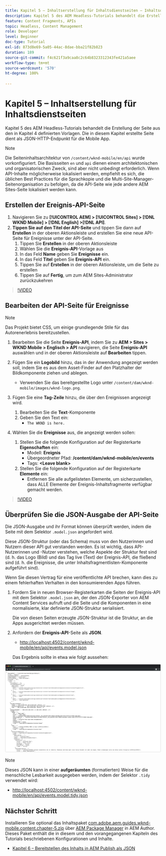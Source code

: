 ```yaml
---
title: Kapitel 5 – Inhaltserstellung für Inhaltsdienstseiten – Inhaltsdienste
description: Kapitel 5 des AEM Headless-Tutorials behandelt die Erstellung der Seiten aus den in Kapitel 4 definierten Vorlagen. Diese Seiten fungieren als JSON-HTTP-Endpunkte.
feature: Content Fragments, APIs
topic: Headless, Content Management
role: Developer
level: Beginner
doc-type: Tutorial
exl-id: 873d8e69-5a05-44ac-8dae-bba21f82b823
duration: 189
source-git-commit: f4c621f3a9caa8c2c64b8323312343fe421a5aee
workflow-type: tm+mt
source-wordcount: '570'
ht-degree: 100%

---
```


# Kapitel 5 – Inhaltserstellung für Inhaltsdienstseiten

Kapitel 5 des AEM Headless-Tutorials behandelt die Erstellung der Seite aus den in Kapitel 4 definierten Vorlagen. Die in diesem Kapitel erstellte Seite dient als JSON-HTTP-Endpunkt für die Mobile App.

>[!NOTE]
>
> Die Seiteninhaltsarchitektur von `/content/wknd-mobile/en/api` wurde vorkonfiguriert. Die Basisseiten `en` und `api` dienen einem architektonischen und organisatorischen Zweck, sind aber nicht unbedingt erforderlich. Wenn API-Inhalte möglicherweise lokalisiert werden, empfiehlt es sich, die üblichen Best Practices für die Sprachkopie und die Multi-Site-Manager-Seitenorganisation zu befolgen, da die API-Seite wie jede andere AEM Sites-Seite lokalisiert werden kann.

## Erstellen der Ereignis-API-Seite

1. Navigieren Sie zu **[!UICONTROL AEM] > [!UICONTROL Sites] > [!DNL WKND Mobile] > [!DNL English] >[!DNL API]**.
1. **Tippen Sie auf den Titel der API-Seite** und tippen Sie dann auf **Erstellen** in der oberen Aktionsleiste und erstellen Sie eine neue API-Seite für Ereignisse unter der API-Seite.
   1. Tippen Sie **Erstellen** in der oberen Aktionsleiste
   1. Wählen Sie die **Ereignis-API**-Vorlage aus
   1. In das Feld **Name** geben Sie **Ereignisse** ein.
   1. In das Feld **Titel** geben Sie **Ereignis-API** ein.
   1. Tippen Sie auf **Erstellen** in der oberen Aktionsleiste, um die Seite zu erstellen
   1. Tippen Sie auf **Fertig**, um zum AEM Sites-Administrator zurückzukehren

>[!VIDEO](https://video.tv.adobe.com/v/28340?quality=12&learn=on)

## Bearbeiten der API-Seite für Ereignisse

>[!NOTE]
>
> Das Projekt bietet CSS, um einige grundlegende Stile für das Autorenerlebnis bereitzustellen.

1. Bearbeiten Sie die Seite **Ereignis-API**, indem Sie zu **AEM > Sites > WKND Mobile > Englisch > API** navigieren, die Seite **Ereignis-API** auswählen und in der oberen Aktionsleiste auf **Bearbeiten** tippen.
1. Fügen Sie ein **Logobild** hinzu, das in der Anwendung angezeigt werden soll, indem Sie es aus dem Asset-Finder auf den Platzhalter der Bildkomponente ziehen und ablegen.
   * Verwenden Sie das bereitgestellte Logo unter `/content/dam/wknd-mobile/images/wknd-logo.png`.

1. Fügen Sie eine **Tag-Zeile** hinzu, die über den Ereignissen angezeigt wird.
   1. Bearbeiten Sie die **Text**-Komponente
   1. Geben Sie den Text ein:
      * `The WKND is here.`

1. Wählen Sie die **Ereignisse** aus, die angezeigt werden sollen:
   1. Stellen Sie die folgende Konfiguration auf der Registerkarte **Eigenschaften** ein:
      * Modell: **Ereignis**
      * Übergeordneter Pfad: **/content/dam/wknd-mobile/en/events**
      * Tags: **&lt;Leave blank>**
   1. Stellen Sie die folgende Konfiguration auf der Registerkarte **Elemente** ein:
      * Entfernen Sie alle aufgelisteten Elemente, um sicherzustellen, dass ALLE Elemente der Ereignis-Inhaltsfragmente verfügbar gemacht werden.

>[!VIDEO](https://video.tv.adobe.com/v/28339?quality=12&learn=on)

## Überprüfen Sie die JSON-Ausgabe der API-Seite

Die JSON-Ausgabe und ihr Format können überprüft werden, indem die Seite mit dem Selektor `.model.json` angefordert wird.

Diese JSON-Struktur (oder das Schema) muss von den Nutzerinnen und Nutzern dieser API gut verstanden werden. Es ist wichtig, dass API-Nutzerinnen und -Nutzer verstehen, welche Aspekte der Struktur fest sind (d. h. das Logo (Bild) und das Tag live (Text) der Ereignis-API, die fließend sind (d. h. die Ereignisse, die unter Inhaltsfragmentlisten-Komponente aufgeführt sind).

Wenn Sie diesen Vertrag für eine veröffentlichte API brechen, kann dies zu einem fehlerhaften Verhalten in den konsumierenden Apps führen.

1. Fordern Sie in neuen Browser-Registerkarten die Seiten der Ereignis-API mit dem Selektor `.model.json` an, der den JSON-Exporter von AEM Content Services aufruft und die Seite und die Komponenten in eine normalisierte, klar definierte JSON-Struktur serialisiert.

   Die von diesen Seiten erzeugte JSON-Struktur ist die Struktur, an die Apps ausgerichtet werden müssen.

1. Anfordern der **Ereignis-API**-Seite als **JSON**.

   * [http://localhost:4502/content/wknd-mobile/en/api/events.model.json](http://localhost:4502/content/wknd-mobile/en/api/events.model.tidy.json)

   Das Ergebnis sollte in etwa wie folgt aussehen:

![AEM Content Services JSON-Ausgabe](assets/chapter-5/json-output.png)

>[!NOTE]
>
> Dieses JSON kann in einer **aufgeräumten** (formatierten) Weise für die menschliche Lesbarkeit ausgegeben werden, indem der Selektor `.tidy` verwendet wird:
> * [http://localhost:4502/content/wknd-mobile/en/api/events.model.tidy.json](http://localhost:4502/content/wknd-mobile/en/api/events.model.tidy.json)

## Nächster Schritt

Installieren Sie optional das Inhaltspaket [com.adobe.aem.guides.wknd-mobile.content.chapter-5.zip](https://github.com/adobe/aem-guides-wknd-mobile/releases/latest) über [AEM Package Manager](http://localhost:4502/crx/packmgr/index.jsp) in AEM Author. Dieses Paket enthält die in diesem und den vorangegangenen Kapiteln des Tutorials beschriebenen Konfigurationen und Inhalte.

* [Kapitel 6 – Bereitstellen des Inhalts in AEM Publish als JSON](./chapter-6.md)
